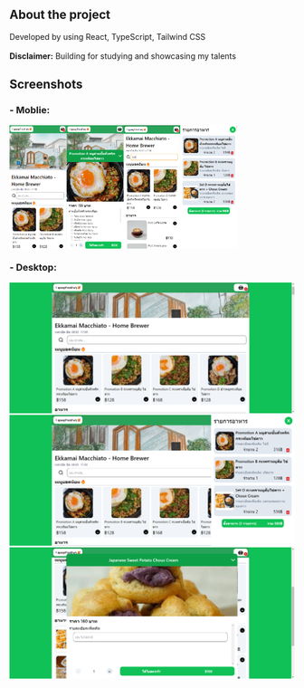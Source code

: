 ## About the project
Developed by using React, TypeScript, Tailwind CSS
<br>
<br>
<b>Disclaimer:</b> Building for studying and showcasing my talents

## Screenshots
<h3>- Moblie:</h3>
<div style="display: flex;">
<img src="/src/imgs/mobile3.png" style="width: 20%">
<img src="/src/imgs/mobile2.png" style="width: 20%">
<img src="/src/imgs/mobile5.png" style="width: 20%">
<img src="/src/imgs/mobile4.png" style="width: 20%">
</div>


<h3>- Desktop:</h3>
<img src="/src/imgs/desktop1.png" >
<img src="/src/imgs/desktop2.png" >
<img src="/src/imgs/desktop3.png" >
